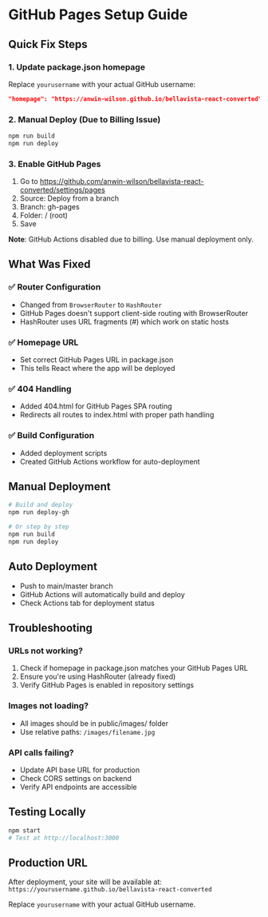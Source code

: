 # GitHub Pages Setup Guide

## Quick Fix Steps

### 1. Update package.json homepage
Replace `yourusername` with your actual GitHub username:
```json
"homepage": "https://anwin-wilson.github.io/bellavista-react-converted"
```

### 2. Manual Deploy (Due to Billing Issue)
```bash
npm run build
npm run deploy
```

### 3. Enable GitHub Pages
1. Go to https://github.com/anwin-wilson/bellavista-react-converted/settings/pages
2. Source: Deploy from a branch
3. Branch: gh-pages
4. Folder: / (root)
5. Save

**Note**: GitHub Actions disabled due to billing. Use manual deployment only.

## What Was Fixed

### ✅ Router Configuration
- Changed from `BrowserRouter` to `HashRouter`
- GitHub Pages doesn't support client-side routing with BrowserRouter
- HashRouter uses URL fragments (#) which work on static hosts

### ✅ Homepage URL
- Set correct GitHub Pages URL in package.json
- This tells React where the app will be deployed

### ✅ 404 Handling
- Added 404.html for GitHub Pages SPA routing
- Redirects all routes to index.html with proper path handling

### ✅ Build Configuration
- Added deployment scripts
- Created GitHub Actions workflow for auto-deployment

## Manual Deployment
```bash
# Build and deploy
npm run deploy-gh

# Or step by step
npm run build
npm run deploy
```

## Auto Deployment
- Push to main/master branch
- GitHub Actions will automatically build and deploy
- Check Actions tab for deployment status

## Troubleshooting

### URLs not working?
1. Check if homepage in package.json matches your GitHub Pages URL
2. Ensure you're using HashRouter (already fixed)
3. Verify GitHub Pages is enabled in repository settings

### Images not loading?
- All images should be in public/images/ folder
- Use relative paths: `/images/filename.jpg`

### API calls failing?
- Update API base URL for production
- Check CORS settings on backend
- Verify API endpoints are accessible

## Testing Locally
```bash
npm start
# Test at http://localhost:3000
```

## Production URL
After deployment, your site will be available at:
`https://yourusername.github.io/bellavista-react-converted`

Replace `yourusername` with your actual GitHub username.